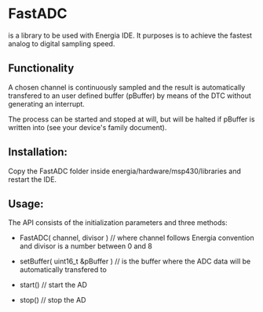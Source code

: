 FastADC 
========
is a library to be used with Energia IDE. It purposes is to achieve the fastest analog to digital sampling speed.


Functionality
-------------

A chosen channel is continuously sampled and the result is automatically transfered to an user defined buffer (pBuffer) by means of the DTC without generating an interrupt.

The process can be started and stoped at will, but will be halted if pBuffer is written into (see your device's family document).


Installation:
-------------

Copy the FastADC folder inside energia/hardware/msp430/libraries and restart the IDE. 


Usage:
------

The API consists of the initialization parameters and three methods:

- FastADC( channel, divisor ) // where channel follows Energia convention and divisor is a number between 0 and 8

- setBuffer( uint16_t &pBuffer ) // is the buffer where the ADC data will be automatically transfered to


- start() // start the AD


- stop() // stop the AD

